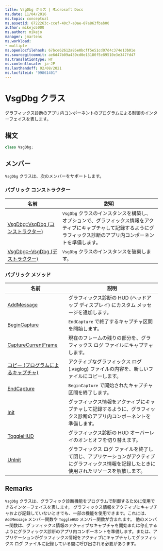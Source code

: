```yaml
---
title: VsgDbg クラス | Microsoft Docs
ms.date: 11/04/2016
ms.topic: conceptual
ms.assetid: 6722263c-ccef-40c7-a0ae-87a863fbab00
author: mikejo5000
ms.author: mikejo
manager: jmartens
ms.workload:
- multiple
ms.openlocfilehash: 67bce62612a85e0bcff5e51cd07d4c374e13b01e
ms.sourcegitcommit: ae6d47b09a439cd0e13180f5e89510e3e347fd47
ms.translationtype: HT
ms.contentlocale: ja-JP
ms.lasthandoff: 02/08/2021
ms.locfileid: "99861401"
---
```

# <a name="vsgdbg-class"></a>VsgDbg クラス
グラフィックス診断のアプリ内コンポーネントのプログラムによる制御のインターフェイスを表します。

## <a name="syntax"></a>構文

```C++
class VsgDbg;
```

## <a name="members"></a>メンバー
 `VsgDbg` クラスは、次のメンバーをサポートします。

### <a name="public-constructors"></a>パブリック コンストラクター

|名前|説明|
|----------|-----------------|
|[VsgDbg::VsgDbg (コンストラクター)](vsgdbg-vsgdbg-constructor.md)|`VsgDbg` クラスのインスタンスを構築し、オプションで、グラフィックス情報をアクティブにキャプチャして記録するようにグラフィックス診断のアプリ内コンポーネントを準備します。|
|[VsgDbg::~VsgDbg (デストラクター)](vsgdbg-tilde-vsgdbg-destructor.md)|`VsgDbg` クラスのインスタンスを破棄します。|

### <a name="public-methods"></a>パブリック メソッド

|名前|説明|
|----------|-----------------|
|[AddMessage](addmessage.md)|グラフィックス診断の HUD (ヘッドアップ ディスプレイ) にカスタム メッセージを追加します。|
|[BeginCapture](begincapture.md)|`EndCapture` で終了するキャプチャ区間を開始します。|
|[CaptureCurrentFrame](capturecurrentframe.md)|現在のフレームの残りの部分を、グラフィックス ログ ファイルにキャプチャします。|
|[コピー (プログラムによるキャプチャ)](copy-programmatic-capture.md)|アクティブなグラフィックス ログ (.vsglog) ファイルの内容を、新しいファイルにコピーします。|
|[EndCapture](endcapture.md)|`BeginCapture` で開始されたキャプチャ区間を終了します。|
|[Init](init.md)|グラフィックス情報をアクティブにキャプチャして記録するように、グラフィックス診断のアプリ内コンポーネントを準備します。|
|[ToggleHUD](togglehud.md)|グラフィックス診断の HUD オーバーレイのオンとオフを切り替えます。|
|[UnInit](uninit.md)|グラフィックス ログ ファイルを終了して閉じ、アプリケーションがアクティブにグラフィックス情報を記録したときに使用されたリソースを解放します。|

## <a name="remarks"></a>Remarks
 `VsgDbg` クラスは、グラフィック診断機能をプログラムで制御するために使用できるインターフェイスを表します。 グラフィックス情報をアクティブにキャプチャおよび記録していないときでも、一部の機能を使用できます。これには、`AddMessage` メンバー関数や `ToggleHUD` メンバー関数が含まれます。 他のメンバー関数は、グラフィックス情報のアクティブなキャプチャを開始または停止するようにグラフィックス診断のアプリ内コンポーネントを準備します。または、アプリケーションがグラフィックス情報をアクティブにキャプチャしてグラフィックス ログ ファイルに記録している間に呼び出される必要があります。